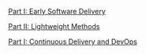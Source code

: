[Part I: Early Software Delivery](/blog/2022-q2/software-delivery-methods/early-software-delivery.md)

[Part II: Lightweight Methods](/blog/2022-q2/software-delivery-methods/lightweight-methods.md)

[Part I: Continuous Delivery and DevOps](/blog/2022-q2/software-delivery-methods/cd-and-devops.md)